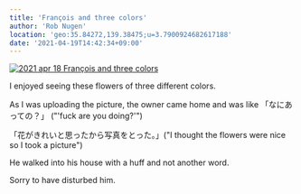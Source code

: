```yaml
---
title: 'François and three colors'
author: 'Rob Nugen'
location: 'geo:35.84272,139.38475;u=3.7900924682617188'
date: '2021-04-19T14:42:34+09:00'
---
```


[![2021 apr 18 François and three colors](//b.robnugen.com/quests/walk-to-niigata/2021/en_route/day-04/thumbs/2021_apr_18_francois_and_three_colors.jpeg)](//b.robnugen.com/quests/walk-to-niigata/2021/en_route/day-04/2021_apr_18_francois_and_three_colors.jpeg)          

I enjoyed seeing these flowers of three different colors.

As I was uploading the picture, the owner came home and was like
「なにあっての？」 ("'fuck are you doing?'")

「花がきれいと思ったから写真をとった。」("I thought the flowers were nice so I took a picture")

He walked into his house with a huff and not another word.

Sorry to have disturbed him.
